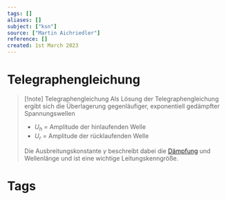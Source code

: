 ```yaml
---
tags: []
aliases: []
subject: ["ksn"]
source: ["Martin Aichriedler"]
reference: []
created: 1st March 2023
---
```

# Telegraphengleichung

> [!note] Telegraphengleichung
> Als Lösung der Telegraphengleichung ergibt sich die Überlagerung gegenläufiger, exponentiell gedämpfter Spannungswellen
> - $U_{h}$ = Amplitude der hinlaufenden Welle
> - $U_{r}$ = Amplitude der rücklaufenden Welle
> 
> Die Ausbreitungskonstante $\gamma$ beschreibt dabei die [Dämpfung](D%C3%A4mpfung.md) und Wellenlänge und ist eine wichtige Leitungskenngröße.

# Tags